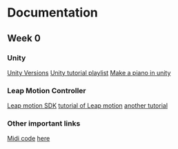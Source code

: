 # Documentation
## Week 0
### Unity
[Unity Versions](https://unity3d.com/get-unity/download/archive)
[Unity tutorial playlist](https://www.youtube.com/watch?v=_V3fd1Pwd_4&list=PLsAzinEPgS3QmNnEQ-uzNmQs6W9f14OXJ)
[Make a piano in unity](https://www.youtube.com/watch?v=bkE1YSSdOLU)

### Leap Motion Controller
[Leap motion SDK](https://developer.leapmotion.com/sdk-leap-motion-controller/)
[tutorial of Leap motion](https://www.youtube.com/watch?v=8KeZxfPh8TE)
[another tutorial](https://www.youtube.com/watch?v=jWwQ_7UxppA)

### Other important links
[Midi code](https://www.codeguru.com/columns/dotnet/making-music-with-midi-and-c.html)
[here](https://drive.google.com/drive/folders/1G3yX97uWJPtvhVz62lgR_tYzSzVu4q5q?usp=sharing)
<!--stackedit_data:
eyJoaXN0b3J5IjpbLTE3Nzg5OTQzMzIsNzc1MjA2NzE1LDI5Mj
YxNzgxNywxODQyMDU4MzE3LDE0MzA3MzA3MThdfQ==
-->